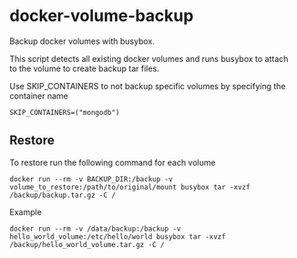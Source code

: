 # docker-volume-backup

Backup docker volumes with busybox.

This script detects all existing docker volumes and runs busybox to attach to the volume to create backup tar files. 

Use SKIP_CONTAINERS to not backup specific volumes by specifying the container name

```
SKIP_CONTAINERS=("mongodb")
```

## Restore

To restore run the following command for each volume
```
docker run --rm -v BACKUP_DIR:/backup -v volume_to_restore:/path/to/original/mount busybox tar -xvzf /backup/backup.tar.gz -C /
```
Example
```
docker run --rm -v /data/backup:/backup -v hello_world_volume:/etc/hello/world busybox tar -xvzf /backup/hello_world_volume.tar.gz -C /
```
